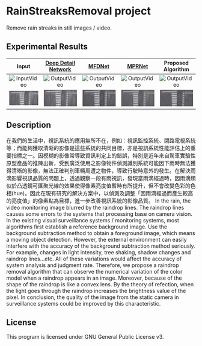 # RainStreaksRemoval project

Remove rain streaks in still images / video.

## Experimental Results

|             Input                 |                  [Deep Detail Network][1]                  |     [MFDNet][2]    |    [MPRNet][3] |  Proposed Algorithm    |
| :---------------------------------------------------: | :---------------------------------------------: | :---------------------------------------------: | :---------------------------------------------: |  :---------------------------------------------: |
| ![InputVideo](https://github.com/Jimmy-Hu/RainStreaksRemoval/blob/master/resources/Images/gif/Input/1/InputVideo.gif)   |  ![OutputVideo](https://github.com/Jimmy-Hu/RainStreaksRemoval/blob/master/resources/Images/gif/DeepDetailNetwork/1/Video.gif)    |    ![OutputVideo](https://github.com/Jimmy-Hu/VideoRaindropRemoval/blob/master/resources/Images/gif/MFDNet/1/Video.gif)      |    ![OutputVideo](https://github.com/Jimmy-Hu/VideoRaindropRemoval/blob/master/resources/Images/gif/MPRNet/1/Video.gif)      |    ![OutputVideo](https://github.com/Jimmy-Hu/VideoRaindropRemoval/blob/master/resources/Images/gif/ProposedMethod/BlockSize8x8/1/gaussian_sigma%3D0.1/Video.gif)      |
| ![InputVideo](https://github.com/Jimmy-Hu/RainStreaksRemoval/blob/master/resources/Images/gif/Input/2/Video.gif) | ![OutputVideo](https://github.com/Jimmy-Hu/RainStreaksRemoval/blob/master/resources/Images/gif/DeepDetailNetwork/2/Video.gif) | ![OutputVideo](https://github.com/Jimmy-Hu/RainStreaksRemoval/blob/master/resources/Images/gif/MFDNet/2/Video.gif) | ![OutputVideo](https://github.com/Jimmy-Hu/RainStreaksRemoval/blob/master/resources/Images/gif/MPRNet/2/Video.gif) | ![OutputVideo](https://github.com/Jimmy-Hu/RainStreaksRemoval/blob/master/resources/Images/gif/ProposedMethod/BlockSize8x8/2/gaussian_sigma%3D0.1/Video.gif) |

## Description
在我們的生活中，視訊系統的應用無所不在，例如：視訊監控系統、閉路電視系統等；而能夠獲取清晰的影像是這些系統的共同目標，亦是視訊系統性能評估上的重要指標之一。因模糊的影像常導致資訊判定上的錯誤，特別是近年來自駕車實驗性原型產品的推陳出新，受到廣泛使用之影像物件偵測識別系統可能因下雨時無法獲得清晰的影像，無法正確判別車輛周遭之物件，導致行駛時意外的發生。在解決雨滴影響視訊品質的問題上，透過觀察一段有雨視訊，發現當雨滴經過時，因雨滴類似於凸透鏡可匯聚光線的效果使得像素亮度值暫時有所提升，但不會改變色彩的色相(hue)。因此在現有研究的解決方案中，以偵測及調整「因雨滴經過而產生較高的亮度值」的像素點為目標，進一步改善視訊系統的影像品質。
In the rain, the video monitoring image blurred by the raindrop lines. The raindrop lines causes some errors to the systems that processing base on camera vision. In the existing visual surveillance systems / monitoring systems, most algorithms first establish a reference background image. Use the background subtraction method to obtain a foreground image, which means a moving object detection. However, the external environment can easily interfere with the accuracy of the background subtraction method seriously. For example, changes in light intensity, tree shaking, shadow changes and raindrop lines...etc. All of these variations would affect the accuracy of system analysis and judgment rate. Therefore, we propose a raindrop removal algorithm that can observe the numerical variation of the color model when a raindrop appears in an image. Moreover, because of the shape of the raindrop is like a convex lens. By the theory of refection, when the light goes through the raindrop increases the brightness value of the pixel. In conclusion, the quality of the image from the static camera in surveillance systems could be improved by this characteristic.



## License

This program is licensed under GNU General Public License v3.


[1]: https://ieeexplore.ieee.org/document/8099669
[2]: https://github.com/qwangg/MFDNet
[3]: https://github.com/swz30/MPRNet